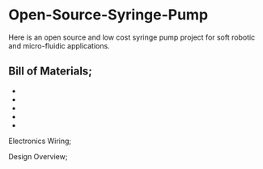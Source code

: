 # Open-Source-Syringe-Pump
Here is an open source and low cost syringe pump project for soft robotic and micro-fluidic applications.

Bill of Materials;
-
-
-
-
-
-

Electronics Wiring;


Design Overview;


